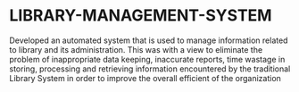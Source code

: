 # LIBRARY-MANAGEMENT-SYSTEM
Developed an automated system that is used to manage information related to library and its administration. This was with a view to eliminate the problem of inappropriate data keeping, inaccurate reports, time wastage in storing, processing and retrieving information encountered by the traditional Library System in order to improve the overall efficient of the organization
